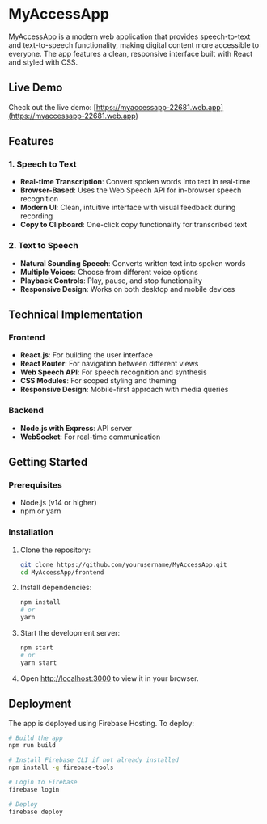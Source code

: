 # MyAccessApp

MyAccessApp is a modern web application that provides speech-to-text and text-to-speech functionality, making digital content more accessible to everyone. The app features a clean, responsive interface built with React and styled with CSS.

## Live Demo

Check out the live demo: [https://myaccessapp-22681.web.app](https://myaccessapp-22681.web.app)

## Features

### 1. Speech to Text
- **Real-time Transcription**: Convert spoken words into text in real-time
- **Browser-Based**: Uses the Web Speech API for in-browser speech recognition
- **Modern UI**: Clean, intuitive interface with visual feedback during recording
- **Copy to Clipboard**: One-click copy functionality for transcribed text

### 2. Text to Speech
- **Natural Sounding Speech**: Converts written text into spoken words
- **Multiple Voices**: Choose from different voice options
- **Playback Controls**: Play, pause, and stop functionality
- **Responsive Design**: Works on both desktop and mobile devices

## Technical Implementation

### Frontend
- **React.js**: For building the user interface
- **React Router**: For navigation between different views
- **Web Speech API**: For speech recognition and synthesis
- **CSS Modules**: For scoped styling and theming
- **Responsive Design**: Mobile-first approach with media queries

### Backend
- **Node.js with Express**: API server
- **WebSocket**: For real-time communication

## Getting Started

### Prerequisites
- Node.js (v14 or higher)
- npm or yarn

### Installation

1. Clone the repository:
   ```bash
   git clone https://github.com/yourusername/MyAccessApp.git
   cd MyAccessApp/frontend
   ```

2. Install dependencies:
   ```bash
   npm install
   # or
   yarn
   ```

3. Start the development server:
   ```bash
   npm start
   # or
   yarn start
   ```

4. Open [http://localhost:3000](http://localhost:3000) to view it in your browser.

## Deployment

The app is deployed using Firebase Hosting. To deploy:

```bash
# Build the app
npm run build

# Install Firebase CLI if not already installed
npm install -g firebase-tools

# Login to Firebase
firebase login

# Deploy
firebase deploy
```
